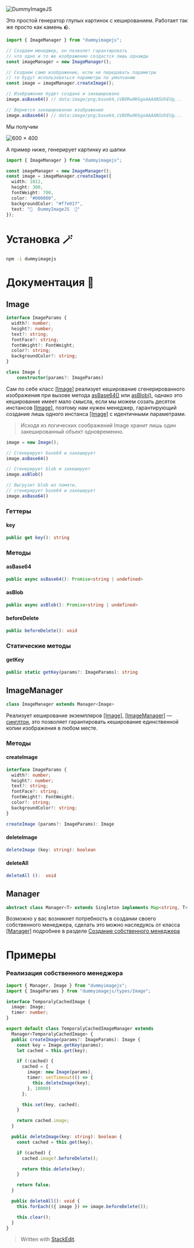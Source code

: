 
![DummyImageJS](https://user-images.githubusercontent.com/3685852/120081483-16a83480-c0e8-11eb-839c-0c0a83bcb2b8.png)


Это простой генератор глупых картинок c кешированием. Работает так же просто как камень 🪨.

```TypeScript
import { ImageManager } from "dummyimagejs";

// Создаем менеджер, он позволет гарантировать
// что одно и то же изображение создастся лишь однажды
const imageManager = new ImageManager();

// Создаем само изображение, если не передавать параметры
// то будут использоваться параметры по умолчанию
const image = imageManager.createImage();

// Изображение будет создано и закешировано
image.asBase64() // data:image/png;base64,iVBORw0KGgoAAAANSUhEUg...

// Вернется закешированое изображение
image.asBase64() // data:image/png;base64,iVBORw0KGgoAAAANSUhEUg...
```

Мы получим

![600 × 400](https://user-images.githubusercontent.com/3685852/120081380-92ee4800-c0e7-11eb-8a6a-b01cd9b7bce1.png)


А пример ниже, генерирует картинку из шапки

```TypeScript
import { ImageManager } from "dummyimagejs";

const imageManager = new ImageManager();
const image = imageManager.createImage({
  width: 1012,
  height: 300,
  fontWeight: 700,
  color: "#000000",
  backgroundColor: "#f7e017",
  text: "🎉  DummyImageJS  🎉"
});
```

# Установка 🪄

```sh
npm -i dummyimagejs
```

# Документация 📖

## Image

```TypeScript
interface ImageParams {
  width?: number;
  height?: number;
  text?: string;
  fontFace?: string;
  fontWeight?: FontWeight;
  color?: string;
  backgroundColor?: string;
}

class Image {
    constructor(params?: ImageParams)
```

Сам по себе класс [[Image]](#image) реализует кеширование сгенерированного изображения при вызове метода [asBase64()](#asbase64) или [asBlob()](#asblob), однако это кеширование имеет мало смысла, если мы можем созать десяток инстансов [[Image]](#image), поэтому нам нужен менеджер, гарантирующий создание лишь одного инстанса [[Image]](#image) с идентичными параметрами.

> Исходя из логических соображений Image хранит лишь один закешированный объект одновременно.

```TypeScript
image = new Image();

// Сгенерирует base64 и закеширует
image.asBase64()

// Сгенерирует blob и закеширует
image.asBlob()

// Выгрузит blob из памяти,
// сгенерирует base64 и закеширует
image.asBase64()
```

### Геттеры

#### key

```TypeScript
public get key(): string
```

### Методы

#### asBase64

```TypeScript
public async asBase64(): Promise<string | undefined>
```

#### asBlob

```TypeScript
public async asBlob(): Promise<string | undefined>
```

#### beforeDelete

```TypeScript
public beforeDelete(): void
```

### Статические методы

#### getKey

```TypeScript
public static getKey(params?: ImageParams): string
```

## ImageManager

```TypeScript
class ImageManager extends Manager<Image>
```

Реализует кеширование экземпляров [[Image]](#image), [[ImageManager]](#imagemanager) — [синглтон](<https://ru.wikipedia.org/wiki/%D0%9E%D0%B4%D0%B8%D0%BD%D0%BE%D1%87%D0%BA%D0%B0_(%D1%88%D0%B0%D0%B1%D0%BB%D0%BE%D0%BD_%D0%BF%D1%80%D0%BE%D0%B5%D0%BA%D1%82%D0%B8%D1%80%D0%BE%D0%B2%D0%B0%D0%BD%D0%B8%D1%8F)>), это позволяет гарантировать кеширование единственной копии изображения в любом месте.

### Методы

#### createImage

```TypeScript
interface ImageParams {
  width?: number;
  height?: number;
  text?: string;
  fontFace?: string;
  fontWeight?: FontWeight;
  color?: string;
  backgroundColor?: string;
}

createImage (params?: ImageParams): Image
```

#### deleteImage

```TypeScript
deleteImage (key: string): boolean
```

#### deleteAll

```TypeScript
deleteAll ():  void
```

## Manager

```TypeScript
abstract class Manager<T> extends Singleton implements Map<string, T>
```

Возможно у вас возникнет потребность в создании своего собственного менеджера, сделать это можно наследуясь от класса [[Manager]](#manager) подробнее в разделе [Создание собственного менеджера](#реализация-собственного-менеджера)

# Примеры

### Реализация собственного менеджера

```TypeScript
import { Manager, Image } from "dummyimagejs";
import { ImageParams } from "dummyimagejs/types/Image";

interface TemporalyCachedImage {
  image: Image;
  timer: number;
}

export default class TemporalyCachedImageManager extends
  Manager<TemporalyCachedImage> {
  public createImage(params?: ImageParams): Image {
    const key = Image.getKey(params);
    let cached = this.get(key);

    if (!cached) {
      cached = {
        image: new Image(params),
        timer: setTimeout(() => {
          this.deleteImage(key);
        }, 10000)
      };

      this.set(key, cached);
    }

    return cached.image;
  }

  public deleteImage(key: string): boolean {
    const cached = this.get(key);

    if (cached) {
      cached.image?.beforeDelete();

      return this.delete(key);
    }

    return false;
  }

  public deleteAll(): void {
    this.forEach(({ image }) => image.beforeDelete());

    this.clear();
  }
}
```

> Written with [StackEdit](https://stackedit.io/).
